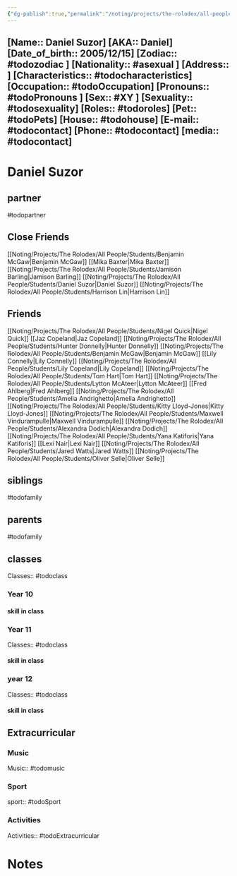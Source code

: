 ```yaml
---
{"dg-publish":true,"permalink":"/noting/projects/the-rolodex/all-people/students/daniel-suzor/","dgHomeLink":true,"dgPassFrontmatter":false}
---
```


[Name:: Daniel Suzor]
[AKA:: Daniel]
[Date_of_birth:: 2005/12/15]
[Zodiac:: #todozodiac ]
[Nationality:: #asexual  ]
[Address:: ]
[Characteristics::  #todocharacteristics]
[Occupation:: #todoOccupation]
[Pronouns:: #todoPronouns ]
[Sex:: #XY ]
[Sexuality:: #todosexuality]
[Roles:: #todoroles]
[Pet:: #todoPets]
[House:: #todohouse]
[E-mail:: #todocontact]
[Phone:: #todocontact]
[media:: #todocontact]
---
# Daniel Suzor
## partner
#todopartner
## Close Friends
[[Noting/Projects/The Rolodex/All People/Students/Benjamin McGaw|Benjamin McGaw]]
[[Mika Baxter|Mika Baxter]]
[[Noting/Projects/The Rolodex/All People/Students/Jamison Barling|Jamison Barling]]
[[Noting/Projects/The Rolodex/All People/Students/Daniel Suzor|Daniel Suzor]]
[[Noting/Projects/The Rolodex/All People/Students/Harrison Lin|Harrison Lin]]
## Friends
[[Noting/Projects/The Rolodex/All People/Students/Nigel Quick|Nigel Quick]]
[[Jaz Copeland|Jaz Copeland]]
[[Noting/Projects/The Rolodex/All People/Students/Hunter Donnelly|Hunter Donnelly]]
[[Noting/Projects/The Rolodex/All People/Students/Benjamin McGaw|Benjamin McGaw]]
[[Lily Connelly|Lily Connelly]]
[[Noting/Projects/The Rolodex/All People/Students/Lily Copeland|Lily Copeland]]
[[Noting/Projects/The Rolodex/All People/Students/Tom Hart|Tom Hart]]
[[Noting/Projects/The Rolodex/All People/Students/Lytton McAteer|Lytton McAteer]]
[[Fred Ahlberg|Fred Ahlberg]]
[[Noting/Projects/The Rolodex/All People/Students/Amelia Andrighetto|Amelia Andrighetto]]
[[Noting/Projects/The Rolodex/All People/Students/Kitty Lloyd-Jones|Kitty Lloyd-Jones]]
[[Noting/Projects/The Rolodex/All People/Students/Maxwell Vindurampulle|Maxwell Vindurampulle]]
[[Noting/Projects/The Rolodex/All People/Students/Alexandra Dodich|Alexandra Dodich]]
[[Noting/Projects/The Rolodex/All People/Students/Yana Katiforis|Yana Katiforis]]
[[Lexi Nair|Lexi Nair]]
[[Noting/Projects/The Rolodex/All People/Students/Jared Watts|Jared Watts]]
[[Noting/Projects/The Rolodex/All People/Students/Oliver Selle|Oliver Selle]]
## siblings
#todofamily
## parents
#todofamily
## classes
Classes:: #todoclass 
### Year 10
#### skill in class
### Year 11
Classes:: #todoclass 
#### skill in class
### year 12
Classes:: #todoclass 
#### skill in class
## Extracurricular
### Music
Music:: #todomusic 
### Sport
sport:: #todoSport 
### Activities
Activities:: #todoExtracurricular 
# Notes